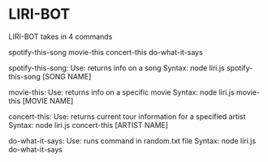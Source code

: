 # LIRI-BOT

LIRI-BOT takes in 4 commands

spotify-this-song
movie-this
concert-this
do-what-it-says

spotify-this-song:
Use: returns info on a song
Syntax: node liri.js spotify-this-song [SONG NAME]

movie-this:
Use: returns info on a specific movie
Syntax: node liri.js movie-this [MOVIE NAME]

concert-this:
Use: returns current tour information for a specified artist
Syntax: node liri.js concert-this [ARTIST NAME]

do-what-it-says:
Use: runs command in random.txt file
Syntax: node liri.js do-what-it-says
